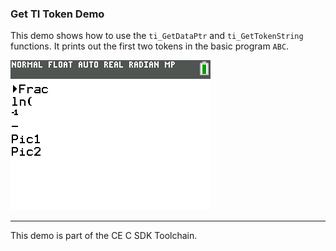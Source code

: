 ### Get TI Token Demo

This demo shows how to use the `ti_GetDataPtr` and `ti_GetTokenString` functions.
It prints out the first two tokens in the basic program `ABC`.

![Screenshot](screenshot.png)

---

This demo is part of the CE C SDK Toolchain.
